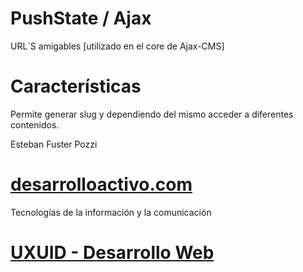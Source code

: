 PushState / Ajax
================

URL´S amigables [utilizado en el core de Ajax-CMS]


Características
===============

Permite generar slug y dependiendo del mismo acceder a diferentes contenidos.

Esteban Fuster Pozzi


[desarrolloactivo.com](http://desarrolloactivo.com/)
=======
Tecnologías de la información y la comunicación

[UXUID - Desarrollo Web](http://uxuid.co/)
=======






